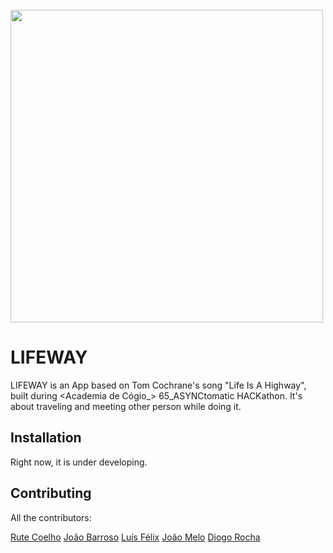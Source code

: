 <br>
<img width="500" src="https://github.com/dogaz05/lifeway/blob/main/src/main/resources/static/images/lifeway_logo_docaralho.png"/>

# LIFEWAY

LIFEWAY is an App based on Tom Cochrane's song "Life Is A Highway", built during <Academia de Cógio_> 65_ASYNCtomatic HACKathon. 
It's about traveling and meeting other person while doing it.

## Installation

Right now, it is under developing.


## Contributing
All the contributors:

[Rute Coelho](https://github.com/Xanoka)
[João Barroso](https://github.com/JoaoBarroso92)
[Luís Félix](https://github.com/luisfelix84)
[João Melo](https://github.com/jbfmello)
[Diogo Rocha](https://github.com/dogaz05)
